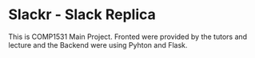 # Slackr - Slack Replica 

This is COMP1531 Main Project. Fronted were provided by the tutors and lecture and the Backend were using Pyhton and Flask.

